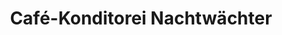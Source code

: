 ---
title: "Café-Konditorei Nachtwächter"
url: /eglisau/cafe-konditorei-nachtwaechter/
shop: Konditorei
---